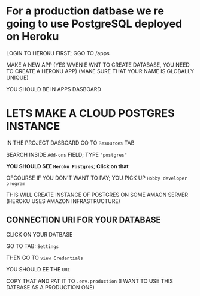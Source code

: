 # For a production datbase we re going to use PostgreSQL deployed on Heroku

LOGIN TO HEROKU FIRST; GGO TO /apps

MAKE A NEW APP (YES WVEN E WNT TO CREATE DATABASE, YOU NEED TO CREATE A HEROKU APP) (MAKE SURE THAT YOUR NAME IS GLOBALLY UNIQUE)

YOU SHOULD BE IN APPS DASBOARD

# LETS MAKE A CLOUD POSTGRES INSTANCE

IN THE PROJECT DASBOARD GO TO `Resources` TAB

SEARCH INSIDE `Add-ons` FIELD; TYPE `"postgres"`

**YOU SHOULD SEE `Heroku Postgres`**; **Click on that**

OFCOURSE IF YOU DON'T WANT TO PAY; YOU PICK UP `Hobby developer program`

THIS WILL CREATE INSTANCE OF POSTGRES ON SOME AMAON SERVER (HEROKU USES AMAZON INFRASTRUCTURE)

## CONNECTION URI FOR YOUR DATABASE

CLICK ON YOUR DATBASE

GO TO TAB: `Settings`

THEN GO TO `view Credentials`

YOU SHOULD EE THE `URI`

COPY THAT AND PAT IT TO `.env.production` (I WANT TO USE THIS DATBASE AS A PRODUCTION ONE)




